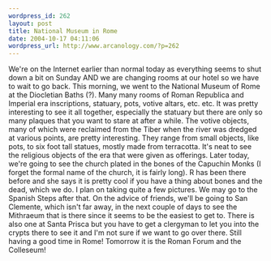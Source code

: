 ```yaml
--- 
wordpress_id: 262
layout: post
title: National Museum in Rome
date: 2004-10-17 04:11:06
wordpress_url: http://www.arcanology.com/?p=262
---
```

We're on the Internet earlier than normal today as everything seems to shut down a bit on Sunday AND we are changing rooms at our hotel so we have to wait to go back. This morning, we went to the National Museum of Rome at the Diocletian Baths (?). Many many rooms of Roman Republica and Imperial era inscriptions, statuary, pots, votive altars, etc. etc. It was pretty interesting to see it all together, especially the statuary but there are only so many plaques that you want to stare at after a while. The votive objects, many of which were reclaimed from the Tiber when the river was dredged at various points, are pretty interesting. They range from small objects, like pots, to six foot tall statues, mostly made from terracotta. It's neat to see the religious objects of the era that were given as offerings. Later today, we're going to see the church plated in the bones of the Capuchin Monks (I forget the formal name of the church, it is fairly long). R has been there before and she says it is pretty cool if you have a thing about bones and the dead, which we do. I plan on taking quite a few pictures. We may go to the Spanish Steps after that. On the advice of friends, we'll be going to San Clemente, which isn't far away, in the next couple of days to see the Mithraeum that is there since it seems to be the easiest to get to. There is also one at Santa Prisca but you have to get a clergyman to let you into the crypts there to see it and I'm not sure if we want to go over there. Still having a good time in Rome! Tomorrow it is the Roman Forum and the Colleseum!